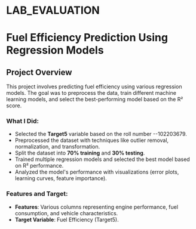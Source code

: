 # LAB_EVALUATION

# Fuel Efficiency Prediction Using Regression Models


## Project Overview
This project involves predicting fuel efficiency using various regression models. The goal was to preprocess the data, train different machine learning models, and select the best-performing model based on the R² score.

### What I Did:
- Selected the **Target5** variable based on the roll number --102203679.
- Preprocessed the dataset with techniques like outlier removal, normalization, and transformation.
- Split the dataset into **70% training** and **30% testing**.
- Trained multiple regression models and selected the best model based on R² performance.
- Analyzed the model's performance with visualizations (error plots, learning curves, feature importance).


### Features and Target:
- **Features**: Various columns representing engine performance, fuel consumption, and vehicle characteristics.
- **Target Variable**: Fuel Efficiency (Target5).
